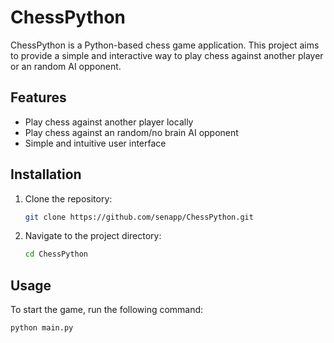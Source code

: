 # ChessPython

ChessPython is a Python-based chess game application. This project aims to provide a simple and interactive way to play chess against another player or an random AI opponent.

## Features

- Play chess against another player locally
- Play chess against an random/no brain AI opponent
- Simple and intuitive user interface

## Installation

1. Clone the repository:
    ```bash
    git clone https://github.com/senapp/ChessPython.git
    ```
2. Navigate to the project directory:
    ```bash
    cd ChessPython
    ```
## Usage

To start the game, run the following command:
```bash
python main.py
```